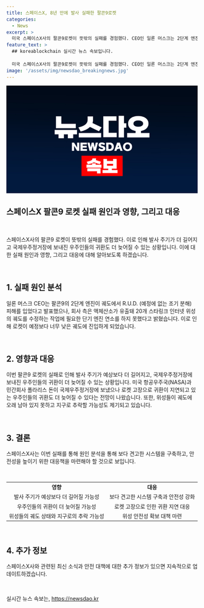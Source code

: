 ```yaml
---
title: 스페이스X, 8년 만에 발사 실패한 팔콘9로켓
categories:
  - News
excerpt: >
  미국 스페이스X사의 팔콘9로켓이 뜻밖의 실패를 경험했다. CEO인 일론 머스크는 2단계 엔진의 조기 분해로 실패한 원인을 분석 중이라고 밝혔다. 하지만 스페이스X는 액체산소 유출로 20개의 위성 궤도를 수정하는 작업을 하지 못했다고 발표했다. 이로 인해 팔콘9로켓의 발사 주기가 더 길어지고, 우주인들의 귀환이 더 늦어질 수 있으며, 위성들은 지구로 추락할 가능성이 있다. 해당 로켓은 2016년 이후 처음으로 발사에서 실패한 사례로, 이번 사고로 다양한 영향이 예상된다.
feature_text: >
  ## koreablockchain 실시간 뉴스 속보입니다.

  미국 스페이스X사의 팔콘9로켓이 뜻밖의 실패를 경험했다. CEO인 일론 머스크는 2단계 엔진의 조기 분해로 실패한 원인을 분석 중이라고 밝혔다. 하지만 스페이스X는 액체산소 유출로 20개의 위성 궤도를 수정하는 작업을 하지 못했다고 발표했다. 이로 인해 팔콘9로켓의 발사 주기가 더 길어지고, 우주인들의 귀환이 더 늦어질 수 있으며, 위성들은 지구로 추락할 가능성이 있다. 해당 로켓은 2016년 이후 처음으로 발사에서 실패한 사례로, 이번 사고로 다양한 영향이 예상된다.
image: '/assets/img/newsdao_breakingnews.jpg'
---
```


<p><img src="/assets/img/newsdao_breakingnews.jpg" alt="koreablockchain 속보" /></p>

<h2 data-ke-size="size24">스페이스X 팔콘9 로켓 실패 원인과 영향, 그리고 대응</h2>

<p data-ke-size="size16">&nbsp;</p>

<p>스페이스X사의 팔콘9 로켓이 뜻밖의 실패를 경험했다. 이로 인해 발사 주기가 더 길어지고 국제우주정거장에 보내진 우주인들의 귀환도 더 늦어질 수 있는 상황입니다. 이에 대한 실패 원인과 영향, 그리고 대응에 대해 알아보도록 하겠습니다.</p>

<p data-ke-size="size16">&nbsp;</p>

<h2 data-ke-size="size26">1. 실패 원인 분석</h2>

<p data-ke-size="size16">일론 머스크 CEO는 팔콘9의 2단계 엔진이 궤도에서 R.U.D. (예정에 없는 조기 분해) 피해를 입었다고 발표했으나, 회사 측은 액체산소가 유출돼 20개 스타링크 인터넷 위성의 궤도를 수정하는 작업에 필요한 단기 엔진 연소를 하지 못했다고 밝혔습니다. 이로 인해 로켓이 예정보다 너무 낮은 궤도에 진입하게 되었습니다.</p>

<p data-ke-size="size16">&nbsp;</p>

<h2 data-ke-size="size26">2. 영향과 대응</h2>

<p data-ke-size="size16">이번 팔콘9 로켓의 실패로 인해 발사 주기가 예상보다 더 길어지고, 국제우주정거장에 보내진 우주인들의 귀환이 더 늦어질 수 있는 상황입니다. 미국 항공우주국(NASA)과 민간회사 폴라리스 돈이 국제우주정거장에 보냈으나 로켓 고장으로 귀환이 지연되고 있는 우주인들의 귀환도 더 늦어질 수 있다는 전망이 나왔습니다. 또한, 위성들이 궤도에 오래 남아 있지 못하고 지구로 추락할 가능성도 제기되고 있습니다.</p>

<p data-ke-size="size16">&nbsp;</p>

<h2 data-ke-size="size26">3. 결론</h2>

<p data-ke-size="size16">스페이스X사는 이번 실패를 통해 원인 분석을 통해 보다 견고한 시스템을 구축하고, 안전성을 높이기 위한 대응책을 마련해야 할 것으로 보입니다.</p>

<p data-ke-size="size16">&nbsp;</p>

<table>
    <tbody>
        <tr>
            <td style="text-align: center; height: 17px;"><b>영향</b></td>
            <td style="text-align: center; height: 17px;"><b>대응</b></td>
        </tr>
        <tr>
            <td style="text-align: center; height: 17px;">발사 주기가 예상보다 더 길어질 가능성</td>
            <td style="text-align: center; height: 17px;">보다 견고한 시스템 구축과 안전성 강화</td>
        </tr>
        <tr>
            <td style="text-align: center; height: 17px;">우주인들의 귀환이 더 늦어질 가능성</td>
            <td style="text-align: center; height: 17px;">로켓 고장으로 인한 귀환 지연 대응</td>
        </tr>
        <tr>
            <td style="text-align: center; height: 17px;">위성들의 궤도 상태와 지구로의 추락 가능성</td>
            <td style="text-align: center; height: 17px;">위성 안전성 확보 대책 마련</td>
        </tr>
    </tbody>
</table>

<p data-ke-size="size16">&nbsp;</p>

<h2 data-ke-size="size26">4. 추가 정보</h2>

<p data-ke-size="size16">스페이스X사와 관련된 최신 소식과 안전 대책에 대한 추가 정보가 있으면 지속적으로 업데이트하겠습니다.</p>

<p data-ke-size="size16">&nbsp;</p>
실시간 뉴스 속보는, <a href="https://newsdao.kr" rel="dofollow">https://newsdao.kr</a>


